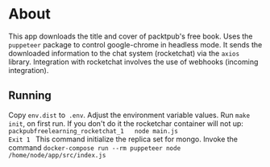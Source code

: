 # About
This app downloads the title and cover of packtpub's free book.
Uses the `puppeteer` package to control google-chrome in headless mode.
It sends the downloaded information to the chat system (rocketchat) via the `axios` library. Integration with rocketchat involves the use of webhooks (incoming integration).

## Running

Copy `env.dist` to` .env`.
Adjust the environment variable values.
Run `make init`, on first run. If you don't do it the rocketchar container will not up: `packpubfreelearning_rocketchat_1   node main.js                     Exit 1 `
This command initialize the replica set for mongo.
Invoke the command `docker-compose run --rm puppeteer node /home/node/app/src/index.js`
